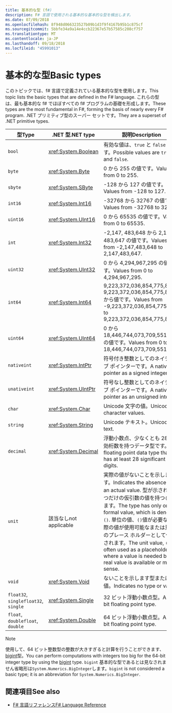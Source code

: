```yaml
---
title: 基本的な型 (f#)
description: F# 言語で使用される基本的な基本的な型を検出します。
ms.date: 07/09/2018
ms.openlocfilehash: 8f948d066323527b09b1d3f9f4167b95b1c875cf
ms.sourcegitcommit: 5bbfe34a9a14e4ccb22367e57b57585c208cf757
ms.translationtype: MT
ms.contentlocale: ja-JP
ms.lasthandoff: 09/18/2018
ms.locfileid: "45991013"
---
```

# <a name="basic-types"></a><span data-ttu-id="93b77-103">基本的な型</span><span class="sxs-lookup"><span data-stu-id="93b77-103">Basic types</span></span>

<span data-ttu-id="93b77-104">このトピックでは、f# 言語で定義されている基本的な型を使用します。</span><span class="sxs-lookup"><span data-stu-id="93b77-104">This topic lists the basic types that are defined in the F# language.</span></span> <span data-ttu-id="93b77-105">これらの型は、最も基本的な f# でほぼすべての f# プログラムの基礎を形成します。</span><span class="sxs-lookup"><span data-stu-id="93b77-105">These types are the most fundamental in F#, forming the basis of nearly every F# program.</span></span> <span data-ttu-id="93b77-106">.NET プリミティブ型のスーパー セットです。</span><span class="sxs-lookup"><span data-stu-id="93b77-106">They are a superset of .NET primitive types.</span></span>

|<span data-ttu-id="93b77-107">型</span><span class="sxs-lookup"><span data-stu-id="93b77-107">Type</span></span>|<span data-ttu-id="93b77-108">.NET 型</span><span class="sxs-lookup"><span data-stu-id="93b77-108">.NET type</span></span>|<span data-ttu-id="93b77-109">説明</span><span class="sxs-lookup"><span data-stu-id="93b77-109">Description</span></span>|
|----|---------|-----------|
|`bool`|<xref:System.Boolean>|<span data-ttu-id="93b77-110">有効な値は、`true` と `false` です。</span><span class="sxs-lookup"><span data-stu-id="93b77-110">Possible values are `true` and `false`.</span></span>|
|`byte`|<xref:System.Byte>|<span data-ttu-id="93b77-111">0 から 255 の値です。</span><span class="sxs-lookup"><span data-stu-id="93b77-111">Values from 0 to 255.</span></span>|
|`sbyte`|<xref:System.SByte>|<span data-ttu-id="93b77-112">-128 から 127 の値です。</span><span class="sxs-lookup"><span data-stu-id="93b77-112">Values from -128 to 127.</span></span>|
|`int16`|<xref:System.Int16>|<span data-ttu-id="93b77-113">-32768 から 32767 の値です。</span><span class="sxs-lookup"><span data-stu-id="93b77-113">Values from -32768 to 32767.</span></span>|
|`uint16`|<xref:System.UInt16>|<span data-ttu-id="93b77-114">0 から 65535 の値です。</span><span class="sxs-lookup"><span data-stu-id="93b77-114">Values from 0 to 65535.</span></span>|
|`int`|<xref:System.Int32>|<span data-ttu-id="93b77-115">-2,147, 483,648 から 2,147, 483,647 の値です。</span><span class="sxs-lookup"><span data-stu-id="93b77-115">Values from -2,147,483,648 to 2,147,483,647.</span></span>|
|`uint32`|<xref:System.UInt32>|<span data-ttu-id="93b77-116">0 から 4,294,967,295 の値です。</span><span class="sxs-lookup"><span data-stu-id="93b77-116">Values from 0 to 4,294,967,295.</span></span>|
|`int64`|<xref:System.Int64>|<span data-ttu-id="93b77-117">9,223,372,036,854,775,807-9,223,372,036,854,775,808 から値です。</span><span class="sxs-lookup"><span data-stu-id="93b77-117">Values from -9,223,372,036,854,775,808 to 9,223,372,036,854,775,807.</span></span>|
|`uint64`|<xref:System.UInt64>|<span data-ttu-id="93b77-118">0 から 18,446,744,073,709,551,615 の値です。</span><span class="sxs-lookup"><span data-stu-id="93b77-118">Values from 0 to 18,446,744,073,709,551,615.</span></span>|
|`nativeint`|<xref:System.IntPtr>|<span data-ttu-id="93b77-119">符号付き整数としてのネイティブ ポインターです。</span><span class="sxs-lookup"><span data-stu-id="93b77-119">A native pointer as a signed integer.</span></span>|
|`unativeint`|<xref:System.UIntPtr>|<span data-ttu-id="93b77-120">符号なし整数としてのネイティブ ポインターです。</span><span class="sxs-lookup"><span data-stu-id="93b77-120">A native pointer as an unsigned integer.</span></span>|
|`char`|<xref:System.Char>|<span data-ttu-id="93b77-121">Unicode 文字の値。</span><span class="sxs-lookup"><span data-stu-id="93b77-121">Unicode character values.</span></span>|
|`string`|<xref:System.String>|<span data-ttu-id="93b77-122">Unicode テキスト。</span><span class="sxs-lookup"><span data-stu-id="93b77-122">Unicode text.</span></span>|
|`decimal`|<xref:System.Decimal>|<span data-ttu-id="93b77-123">浮動小数点、少なくとも 28 の有効桁数を持つデータ型です。</span><span class="sxs-lookup"><span data-stu-id="93b77-123">A floating point data type that has at least 28 significant digits.</span></span>|
|`unit`|<span data-ttu-id="93b77-124">該当なし</span><span class="sxs-lookup"><span data-stu-id="93b77-124">not applicable</span></span>|<span data-ttu-id="93b77-125">実際の値がないことを示します。</span><span class="sxs-lookup"><span data-stu-id="93b77-125">Indicates the absence of an actual value.</span></span> <span data-ttu-id="93b77-126">型が示される 1 つだけの仮引数の値を持つ`()`します。</span><span class="sxs-lookup"><span data-stu-id="93b77-126">The type has only one formal value, which is denoted `()`.</span></span> <span data-ttu-id="93b77-127">単位の値、`()`値が必要なが実際の値が使用可能なまたは意味のプレース ホルダーとして使用されます。</span><span class="sxs-lookup"><span data-stu-id="93b77-127">The unit value, `()`, is often used as a placeholder where a value is needed but no real value is available or makes sense.</span></span>|
|`void`|<xref:System.Void>|<span data-ttu-id="93b77-128">ないことを示します型または値。</span><span class="sxs-lookup"><span data-stu-id="93b77-128">Indicates no type or value.</span></span>|
|<span data-ttu-id="93b77-129">`float32`, `single`</span><span class="sxs-lookup"><span data-stu-id="93b77-129">`float32`, `single`</span></span>|<xref:System.Single>|<span data-ttu-id="93b77-130">32 ビット浮動小数点型。</span><span class="sxs-lookup"><span data-stu-id="93b77-130">A 32-bit floating point type.</span></span>|
|<span data-ttu-id="93b77-131">`float`, `double`</span><span class="sxs-lookup"><span data-stu-id="93b77-131">`float`, `double`</span></span>|<xref:System.Double>|<span data-ttu-id="93b77-132">64 ビット浮動小数点型。</span><span class="sxs-lookup"><span data-stu-id="93b77-132">A 64-bit floating point type.</span></span>|

>[!NOTE]
<span data-ttu-id="93b77-133">使用して、64 ビット整数型の整数が大きすぎると計算を行うことができます、 [bigint](https://msdn.microsoft.com/library/dc8be18d-4042-46c4-b136-2f21a84f6efa)型。</span><span class="sxs-lookup"><span data-stu-id="93b77-133">You can perform computations with integers too big for the 64-bit integer type by using the [bigint](https://msdn.microsoft.com/library/dc8be18d-4042-46c4-b136-2f21a84f6efa) type.</span></span> <span data-ttu-id="93b77-134">`bigint` 基本的な型であるとは見なされません省略形は`System.Numerics.BigInteger`します。</span><span class="sxs-lookup"><span data-stu-id="93b77-134">`bigint` is not considered a basic type; it is an abbreviation for `System.Numerics.BigInteger`.</span></span>

## <a name="see-also"></a><span data-ttu-id="93b77-135">関連項目</span><span class="sxs-lookup"><span data-stu-id="93b77-135">See also</span></span>

- [<span data-ttu-id="93b77-136">F# 言語リファレンス</span><span class="sxs-lookup"><span data-stu-id="93b77-136">F# Language Reference</span></span>](index.md)
